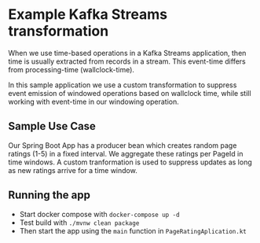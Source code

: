 # Example Kafka Streams transformation

When we use time-based operations in a Kafka Streams application, then time is usually extracted from records in a stream.
This event-time differs from processing-time (wallclock-time).

In this sample application we use a custom transformation to suppress event emission of windowed operations based on wallclock time,
while still working with event-time in our windowing operation.


## Sample Use Case

Our Spring Boot App has a producer bean which creates random page ratings (1-5) in a fixed interval.
We aggregate these ratings per PageId in time windows.
A custom tranformation is used to suppress updates as long as new ratings arrive for a time window.  

## Running the app

- Start docker compose with `docker-compose up -d`
- Test build with `./mvnw clean package`
- Then start the app using the `main` function in `PageRatingAplication.kt`
